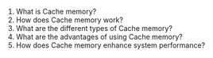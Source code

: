 1. What is Cache memory? 
2. How does Cache memory work? 
3. What are the different types of Cache memory? 
4. What are the advantages of using Cache memory? 
5. How does Cache memory enhance system performance?